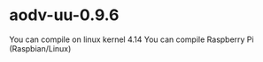 # aodv-uu-0.9.6
   You can compile on linux kernel 4.14
   You can compile Raspberry Pi (Raspbian/Linux)
